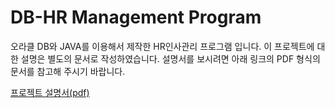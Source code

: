 
# DB-HR Management Program

오라클 DB와 JAVA를 이용해서 제작한 HR인사관리 프로그램 입니다.
이 프로젝트에 대한 설명은 별도의 문서로 작성하였습니다. 
설명서를 보시려면 아래 링크의 PDF 형식의 문서를 참고해 주시기 바랍니다.  

[프로젝트 설명서(pdf)](https://drive.google.com/file/d/1h5rrLTaiBYC81fOOit2R8MEsTmCg_uZd/view?usp=sharing)
